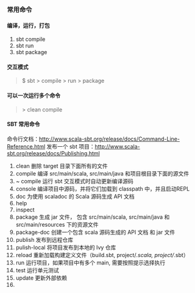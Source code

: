 ### 常用命令
#### 编译，运行，打包
1. sbt compile
2. sbt run
3. sbt package
#### 交互模式
> $ sbt
> \> compile
> \> run
> \> package
#### 可以一次运行多个命令
> \> clean compile 
#### SBT 常用命令
命令行文档：http://www.scala-sbt.org/release/docs/Command-Line-Reference.html
发布一个 sbt 项目：http://www.scala-sbt.org/release/docs/Publishing.html
1. clean 删除 target 目录下面所有的文件
2. compile 编译 src/main/scala, src/main/java 和项目根目录下面的源文件
3. ~ compile 运行 sbt 交互模式时自动更新编译源码
4. console 编译项目中源码，并将它们加载到 classpath 中，并且启动REPL
5. doc 为使用 scaladoc 的 Scala 源码生成 API 文档
6. help <command>
7. inspect <setting>
8. package 生成 jar 文件， 包含 src/main/scala, src/main/java 和 src/main/resources 下的资源文件
9. package-doc 创建一个包含 scala 源码生成的 API 文档 和 jar 文件
10. publish 发布到远程仓库
11. pulish-local 将项目发布到本地的 Ivy 仓库
12. reload 重新加载构建定义文件（build.sbt, project/*.scala, project/*.sbt）
13. run 运行项目，如果项目中有多个 main, 需要按照提示选择执行
14. test 运行单元测试
15. update 更新外部依赖
16. 